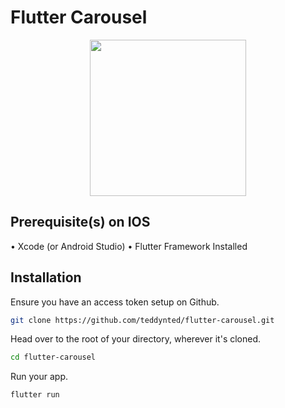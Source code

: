 # Flutter Carousel

<p align="center">
<img style="display: block; margin: auto; width: 250px;" src="https://teddy-kekana-blog.s3.amazonaws.com/flutter-carousel.png">
</p>

## Prerequisite(s) on IOS

&bull; Xcode (or Android Studio)
&bull; Flutter Framework Installed

## Installation

Ensure you have an access token setup on Github.

```bash
git clone https://github.com/teddynted/flutter-carousel.git
```

Head over to the root of your directory, wherever it's cloned.
```bash
cd flutter-carousel
```

Run your app.

```bash
flutter run
```
